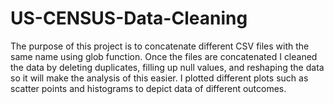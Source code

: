 # US-CENSUS-Data-Cleaning
The purpose of this project is to concatenate different CSV files with the same name using glob function. Once the files are concatenated I cleaned the data by deleting duplicates, filling up null values, and reshaping the data so it will make the analysis of this easier. I plotted different plots such as scatter points and histograms to depict data of different outcomes. 
